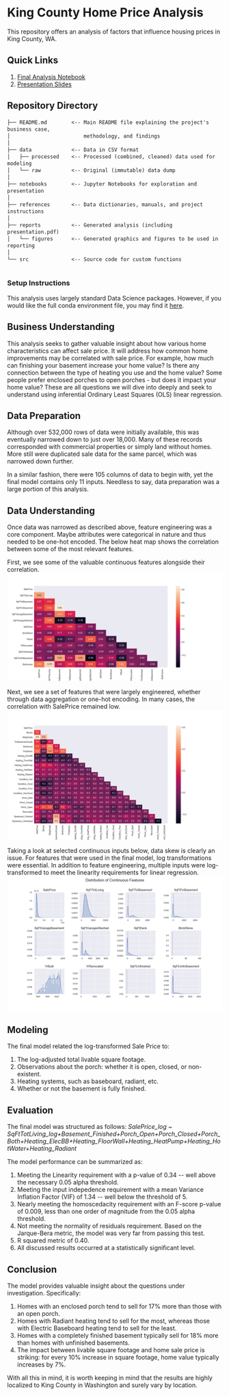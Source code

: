 # King County Home Price Analysis
This repository offers an analysis of factors that influence housing prices in King County, WA.


## Quick Links
1. [Final Analysis Notebook](notebooks/report/final_notebook.ipynb)
2. [Presentation Slides](reports/presentation.pdf)



## Repository Directory

```
├── README.md        <-- Main README file explaining the project's business case,
│                        methodology, and findings
│
├── data             <-- Data in CSV format
│   ├── processed    <-- Processed (combined, cleaned) data used for modeling
│   └── raw          <-- Original (immutable) data dump
│
├── notebooks        <-- Jupyter Notebooks for exploration and presentation
│
├── references       <-- Data dictionaries, manuals, and project instructions
│
├── reports          <-- Generated analysis (including presentation.pdf)
│   └── figures      <-- Generated graphics and figures to be used in reporting
│
└── src              <-- Source code for custom functions
    
```


### Setup Instructions
This analysis uses largely standard Data Science packages. However, if you would like the full conda environment file, you may find it [here](src/linreg-env.yml).


## Business Understanding
This analysis seeks to gather valuable insight about how various home characteristics can affect sale price. It will address how common home improvements may be correlated with sale price. For example, how much can finishing your basement increase your home value? Is there any connection between the type of heating you use and the home value? Some people prefer enclosed porches to open porches - but does it impact your home value? These are all questions we will dive into deeply and seek to understand using inferential Ordinary Least Squares (OLS) linear regression. 



## Data Preparation
Although over 532,000 rows of data were initially available, this was eventually narrowed down to just over 18,000. Many of these records corresponded with commercial properties or simply land without homes. More still were duplicated sale data for the same parcel, which was narrowed down further. 

In a similar fashion, there were 105 columns of data to begin with, yet the final model contains only 11 inputs. Needless to say, data preparation was a large portion of this analysis.


## Data Understanding
Once data was narrowed as described above, feature engineering was a core component. Maybe attributes were categorical in nature and thus needed to be one-hot encoded. The below heat map shows the correlation between some of the most relevant features. 

First, we see some of the valuable continuous features alongside their correlation.![correlations_continuous](./report/figures/correlations_continuous.png)


Next, we see a set of features that were largely engineered, whether through data aggregation or one-hot encoding. In many cases, the correlation with SalePrice remained low. ![correlations_continuous](./report/figures/correlations_discrete.png)

Taking a look at selected continuous inputs below, data skew is clearly an issue. For features that were used in the final model, log transformations were essential. In addition to feature engineering, multiple inputs were log-transformed to meet the linearity requirements for linear regression. ![distribution_image](./report/figures/Distribution_of_Continuous_Features.png)




## Modeling
The final model related the log-transformed Sale Price to:
1. The log-adjusted total livable square footage.
2. Observations about the porch: whether it is open, closed, or non-existent.
3. Heating systems, such as baseboard, radiant, etc.
4. Whether or not the basement is fully finished.


## Evaluation
The final model was structured as follows: *SalePrice_log ~ SqFtTotLiving_log+Basement_Finished+Porch_Open+Porch_Closed+Porch_Both+Heating_ElecBB+Heating_FloorWall+Heating_HeatPump+Heating_HotWater+Heating_Radiant*

The model performance can be summarized as:
1. Meeting the Linearity requirement with a p-value of 0.34 -- well above the necessary 0.05 alpha threshold.
2. Meeting the input indepedence requirement with a mean Variance Inflation Factor (VIF) of 1.34 -- well below the threshold of 5.
3. Nearly meeting the homoscedacity requirement with an F-score p-value of 0.009, less than one order of magnitude from the 0.05 alpha threshold.
4. Not meeting the normality of residuals requirement. Based on the Jarque-Bera metric, the model was very far from passing this test.
5. R squared metric of 0.40.
6. All discussed results occurred at a statistically significant level. 


## Conclusion
The model provides valuable insight about the questions under investigation. Specifically:
1. Homes with an enclosed porch tend to sell for 17% more than those with an open porch.
2. Homes with Radiant heating tend to sell for the most, whereas those with Electric Baseboard heating tend to sell for the least.
3. Homes with a completely finished basement typically sell for 18% more than homes with unfinished basements.
4. The impact between livable square footage and home sale price is striking: for every 10% increase in square footage, home value typically increases by 7%. 

With all this in mind, it is worth keeping in mind that the results are highly localized to King County in Washington and surely vary by location.



